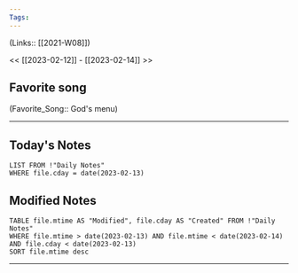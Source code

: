 ```yaml
---
Tags:
---
```

(Links:: [[2021-W08]])

<< [[2023-02-12]] - [[2023-02-14]] >>
## Favorite song
(Favorite_Song:: God's menu)
___
## Today's Notes
```dataview
LIST FROM !"Daily Notes"
WHERE file.cday = date(2023-02-13)
```
## Modified Notes
```dataview
TABLE file.mtime AS "Modified", file.cday AS "Created" FROM !"Daily Notes" 
WHERE file.mtime > date(2023-02-13) AND file.mtime < date(2023-02-14) AND file.cday < date(2023-02-13)
SORT file.mtime desc
```
___
